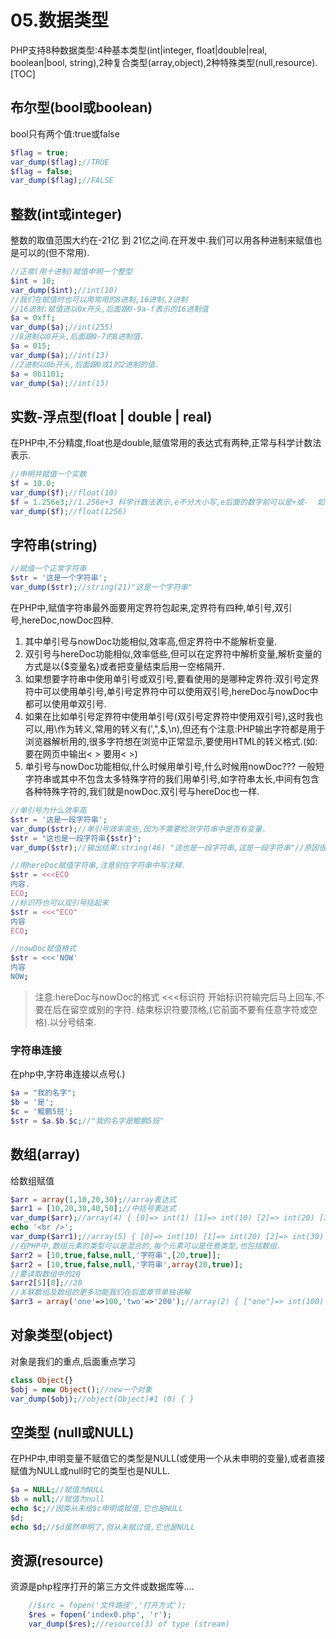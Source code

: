 # 05.数据类型
PHP支持8种数据类型:4种基本类型(int|integer,  float|double|real,  boolean|bool,  string),2种复合类型(array,object),2种特殊类型(null,resource).
[TOC]

##  布尔型(bool或boolean)
bool只有两个值:true或false
```php
$flag = true;
var_dump($flag);//TRUE
$flag = false;
var_dump($flag);//FALSE
```

## 整数(int或integer)
整数的取值范围大约在-21亿 到 21亿之间.在开发中.我们可以用各种进制来赋值也是可以的(但不常用).
```php
//正常(用十进制)赋值申明一个整型
$int = 10;
var_dump($int);//int(10)
//我们在赋值时也可以用常用的8进制,16进制,2进制
//16进制:赋值进以0x开头,后面跟0-9a-f表示的16进制值
$a = 0xff;
var_dump($a);//int(255)
//8进制以0开头,后面跟0-7的8进制值.
$a = 015;
var_dump($a);//int(13)
//2进制以0b开头,后面跟0或1的2进制的值.
$a = 0b1101;
var_dump($a);//int(13)
```
## 实数-浮点型(float | double | real)
在PHP中,不分精度,float也是double,赋值常用的表达式有两种,正常与科学计数法表示.
```php
//申明并赋值一个实数
$f = 10.0;
var_dump($f);//float(10)
$f = 1.256e3;//1.256e+3 科学计数法表示,e不分大小写,e后面的数字前可以是+或-  如(1.25e3也可以是1.25e+3)
var_dump($f);//float(1256)
```

## 字符串(string)
```php
//赋值一个正常字符串
$str = '这是一个字符串';
var_dump($str);//string(21)"这是一个字符串"
```
在PHP中,赋值字符串最外面要用定界符包起来,定界符有四种,单引号,双引号,hereDoc,nowDoc四种.
1. 其中单引号与nowDoc功能相似,效率高,但定界符中不能解析变量.
2. 双引号与hereDoc功能相似,效率低些,但可以在定界符中解析变量,解析变量的方式是以{$变量名}或者把变量结束后用一空格隔开.
3. 如果想要字符串中使用单引号或双引号,要看使用的是哪种定界符:双引号定界符中可以使用单引号,单引号定界符中可以使用双引号,hereDoc与nowDoc中都可以使用单双引号.
4. 如果在比如单引号定界符中使用单引号(双引号定界符中使用双引号),这时我也可以,用\作为转义,常用的转义有(\',\",\$,\n),但还有个注意:PHP输出字符都是用于浏览器解析用的,很多字符想在浏览中正常显示,要使用HTML的转义格式.(如:要在网页中输出< >  要用&lt;  &gt;)
5. 单引号与nowDoc功能相似,什么时候用单引号,什么时候用nowDoc???  一般短字符串或其中不包含太多特殊字符的我们用单引号,如字符串太长,中间有包含各种特殊字符的,我们就是nowDoc.双引号与hereDoc也一样.
```php
//单引号为什么效率高
$str = '这是一段字符串';
var_dump($str);//单引号效率高些,因为不需要检测字符串中是否有变量.
$str = "这也是一段字符串{$str}";
var_dump($str);//输出结果:string(46) "这也是一段字符串,这是一段字符串"//原因很简单,需要时间去检测字串中是否有变量,如果有还需转换成相关的值.

//用hereDoc赋值字符串,注意别在字符串中写注释.
$str = <<<ECO
内容.
ECO;
//标识符也可以双引号括起来
$str = <<<"ECO"
内容
ECO;

//nowDoc赋值格式
$str = <<<'NOW'
内容
NOW;
```
> 注意:hereDoc与nowDoc的格式  <<<标识符 开始标识符输完后马上回车,不要在后在留空或别的字符.  结束标识符要顶格,(它前面不要有任意字符或空格).以分号结束.

### 字符串连接
在php中,字符串连接以点号(.)
```php
$a = "我的名字";
$b = '是';
$c = '鲲鹏5班';
$str = $a.$b.$c;//"我的名字是鲲鹏5班"
```

## 数组(array)
给数组赋值
```php
$arr = array(1,10,20,30);//array表达式
$arr1 = [10,20,30,40,50];//中括号表达式
var_dump($arr);//array(4) { [0]=> int(1) [1]=> int(10) [2]=> int(20) [3]=> int(30) } 
echo '<br />';
var_dump($arr1);//array(5) { [0]=> int(10) [1]=> int(20) [2]=> int(30) [3]=> int(40) [4]=> int(50) }
//在PHP中,数组元素的类型可以是混合的,每个元素可以是任意类型,也包括数组.
$arr2 = [10,true,false,null,'字符串',[20,true]];
$arr2 = [10,true,false,null,'字符串',array(20,true)];
//要读取数组中的20
$arr2[5][0];//20
//关联数组及数组的更多功能我们在后面章节单独讲解
$arr3 = array('one'=>100,'two'=>'200');//array(2) { ["one"]=> int(100) ["two"]=> string(3) "200" }
```
## 对象类型(object)
对象是我们的重点,后面重点学习
```php
class Object{}
$obj = new Object();//new一个对象
var_dump($obj);//object(Object)#1 (0) { }
```

## 空类型 (null或NULL)
在PHP中,申明变量不赋值它的类型是NULL(或使用一个从未申明的变量),或者直接赋值为NULL或null时它的类型也是NULL.
```php
$a = NULL;//赋值为NULL
$b = null;//赋值为null
echo $c;//因类从未给$c申明或赋值,它也是NULL
$d;
echo $d;//$d虽然申明了,但从未赋过值,它也是NULL
```
## 资源(resource)
资源是php程序打开的第三方文件或数据库等....
```php
    //$src = fopen('文件路径','打开方式');
	$res = fopen('index0.php', 'r');
	var_dump($res);//resource(3) of type (stream)
```
